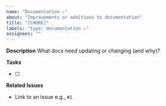 ```yaml
---
name: "Documentation ✏️"
about: "Improvements or additions to documentation"
title: "[CHORE]"
labels: "type: documentation ✏️"
assignees: ""
---
```


**Description**
What docs need updating or changing (and why)?

**Tasks**

- [ ]

**Related Issues**

- Link to an issue e.g., `#1`
